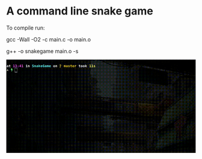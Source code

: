 # A command line snake game

To compile run:

gcc -Wall -O2 -c main.c -o main.o

g++ -o snakegame main.o -s

![snakegame](snakegame.gif)

